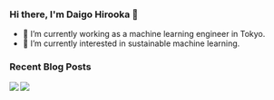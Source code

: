 ### Hi there, I'm Daigo Hirooka 👋

- 🔭 I’m currently working as a machine learning engineer in Tokyo.
- 🌱 I’m currently interested in sustainable machine learning.

### Recent Blog Posts
<!--[START github.com/ikawaha/feedsnippet]-->

<!--[END github.com/ikawaha/feedsnippet]-->

<a href="https://github.com/anuraghazra/github-readme-stats">
  <img align="left" src="https://github-readme-stats.vercel.app/api?username=daigo0927&theme=tokyonight&count_private=true&show_icons=true" />
</a>
<a href="https://github.com/anuraghazra/github-readme-stats">
  <img align="left" src="https://github-readme-stats.vercel.app/api/top-langs/?username=daigo0927&theme=tokyonight&hide=jupyter%20notebook" />
</a>

<!--
**daigo0927/daigo0927** is a ✨ _special_ ✨ repository because its `README.md` (this file) appears on your GitHub profile.

Here are some ideas to get you started:

- 🔭 I’m currently working on ...
- 🌱 I’m currently learning ...
- 👯 I’m looking to collaborate on ...
- 🤔 I’m looking for help with ...
- 💬 Ask me about ...
- 📫 How to reach me: ...
- 😄 Pronouns: ...
- ⚡ Fun fact: ...
-->
